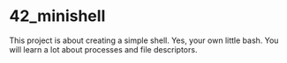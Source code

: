 # 42_minishell
This project is about creating a simple shell.
Yes, your own little bash.
You will learn a lot about processes and file descriptors.
